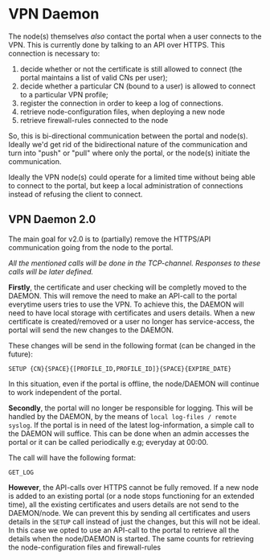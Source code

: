 # VPN Daemon

The node(s) themselves _also_ contact the portal when a user connects to the 
VPN. This is currently done by talking to an API over HTTPS. This 
connection is necessary to:

1. decide whether or not the certificate is still allowed to connect (the 
   portal maintains a list of valid CNs per user);
2. decide whether a particular CN (bound to a user) is allowed to connect to a 
   particular VPN profile;
3. register the connection in order to keep a log of connections.
4. retrieve node-configuration files, when deploying a new node
5. retrieve firewall-rules connected to the node

So, this is bi-directional communication between the portal and 
node(s). Ideally we'd get rid of the bidirectional nature of the communication 
and turn into "push" or "pull" where only the portal, or the node(s) initiate
the communication.

Ideally the VPN node(s) could operate for a limited time without being able to
connect to the portal, but keep a local administration of connections instead 
of refusing the client to connect.

## VPN Daemon 2.0

The main goal for v2.0 is to (partially) remove the HTTPS/API communication
going from the node to the portal.

_All the mentioned calls will be done in the TCP-channel._ 
_Responses to these calls will be later defined._

**Firstly**, the certificate and user checking will be completly moved to the DAEMON.
This will remove the need to make an API-call to the portal everytime users 
tries to use the VPN.
To achieve this, the DAEMON will need to have local storage with certificates and
users details. When a new certificate is created/removed or a user no longer has
service-access, the portal will send the new changes to the DAEMON.

These changes will be send in the following format (can be changed in the future):

    SETUP {CN}{SPACE}{[PROFILE_ID,PROFILE_ID]}{SPACE}{EXPIRE_DATE}

In this situation, even if the portal is offline, the node/DAEMON will continue to 
work independent of the portal.


**Secondly**, the portal will no longer be responsible for logging. This will be 
handled by the DAEMON, by the means of `local log-files / remote syslog`.
If the portal is in need of the latest log-information, a simple call to the 
DAEMON will suffice. This can be done when an admin accesses the portal or it can 
be called periodically e.g; everyday at 00:00. 

The call will have the following format:

    GET_LOG

**However**, the API-calls over HTTPS cannot be fully removed.
If a new node is added to an existing portal (or a node stops functioning for an 
extended time), all the existing certificates and users details are not send to 
the DAEMON/node. We can prevent this by sending all certificates and users details 
in the `SETUP` call instead of just the changes, but this will not be ideal.
In this case we opted to use an API-call to the portal to retrieve all the details
when the node/DAEMON is started.
The same counts for retrieving the node-configuration files and firewall-rules